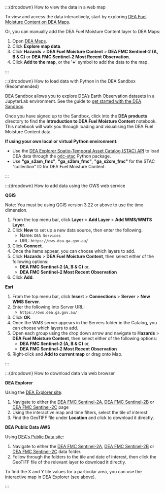 :::{dropdown} How to view the data in a web map

To view and access the data interactively, start by exploring [DEA Fuel Moisture Content on DEA Maps](https://maps.dea.ga.gov.au/).

Or, you can manually add the DEA Fuel Moisture Content layer to DEA Maps:

1. Open [DEA Maps](https://maps.dea.ga.gov.au).
2. Click **Explore map data**.
3. Click **Hazards** &gt; **DEA Fuel Moisture Content** &gt; **DEA FMC Sentinel-2 (A, B & C)** or **DEA FMC Sentinel-2 Most Recent Observation**.
4. Click **Add to the map**, or the '**+**' symbol to add the data to the map.

:::

:::{dropdown} How to load data with Python in the DEA Sandbox (Recommended)

DEA Sandbox allows you to explore DEA’s Earth Observation datasets in a JupyterLab environment. See the guide to [get started with the DEA Sandbox](/guides/setup/Sandbox/sandbox/).

Once you have signed up to the Sandbox, click into the **DEA products** directory to find the **Introduction to DEA Fuel Moisture Content** notebook. This notebook will walk you through loading and visualising the DEA Fuel Moisture Content data.

**If using your own local or virtual Python environment:**
* Use the [DEA Explorer Spatio-Temporal Asset Catalog (STAC) API](https://knowledge.dea.ga.gov.au/guides/setup/gis/stac/) to load DEA data through the [odc-stac](https://odc-stac.readthedocs.io/en/latest/) Python package.
* Use **"ga_s2am_fmc"**, **"ga_s2bm_fmc"**, **"ga_s2cm_fmc"** for the STAC "collection" ID for DEA Fuel Moisture Content.

:::

:::{dropdown} How to add data using the OWS web service

**QGIS**

Note: You must be using QGIS version 3.22 or above to use the time dimension.

1. From the top menu bar, click **Layer** &gt; **Add Layer** &gt; **Add WMS/WMTS Layer**.
2. Click **New** to set up a new data source, then enter the following.
    * Name: `DEA Services`
    * URL: `https://ows.dea.ga.gov.au/`
3. Click **Connect**.
4. Once the items appear, you can choose which layers to add.
5. Click **Hazards** &gt; **DEA Fuel Moisture Content**, then select either of the following options:
    * **DEA FMC Sentinel-2 (A, B & C)** or,
    * **DEA FMC Sentinel-2 Most Recent Observation**
6. Click **Add**.

**Esri**
1. From the top menu bar, click **Insert** &gt; **Connections** &gt; **Server** &gt; **New WMS Server**.
2. Enter the following into Server URL:
    * `https://ows.dea.ga.gov.au/`
3. Click **OK**.
4. Once the WMS server appears in the Servers folder in the Catalog, you can choose which layers to add.
5. Open each group using the drop down arrow and navigate to **Hazards** &gt; **DEA Fuel Moisture Content**, then select either of the following options:
    * **DEA FMC Sentinel-2 (A, B & C)** or,
    * **DEA FMC Sentinel-2 Most Recent Observation**
6. Right-click and **Add to current map** or drag onto Map.

:::

:::{dropdown} How to download data via web browser

**DEA Explorer**

Using the [DEA Explorer site](https://explorer.dea.ga.gov.au/products/):

1. Navigate to either the [DEA FMC Sentinel-2A](https://explorer.dea.ga.gov.au/products/ga_s2am_fmc), [DEA FMC Sentinel-2B](https://explorer.dea.ga.gov.au/products/ga_s2bm_fmc) or [DEA FMC Sentinel-2C](https://explorer.dea.ga.gov.au/products/ga_s2cm_fmc) page
2. Using the interactive map and time filters, select the tile of interest.
3. Find the GeoTIFF file under **Location** and click to download it directly.

**DEA Public Data AWS**

Using [DEA's Public Data site](https://data.dea.ga.gov.au/?prefix=derivative/):

1. Navigate to either the [DEA FMC Sentinel-2A](https://data.dea.ga.gov.au/?prefix=derivative/ga_s2am_fmc/3-0-1/), [DEA FMC Sentinel-2B](https://data.dea.ga.gov.au/?prefix=derivative/ga_s2bm_fmc/3-0-1/) or [DEA FMC Sentinel-2C](https://data.dea.ga.gov.au/?prefix=derivative/ga_s2cm_fmc/3-0-1/) data folder.
2. Follow through the folders to the tile and date of interest, then click the GeoTIFF file of the relevant layer to download it directly.

To find the X and Y tile values for a particular area, you can use the interactive map in DEA Explorer (see above).

:::
